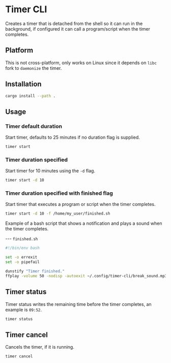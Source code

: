 # Timer CLI

Creates a timer that is detached from the shell so it can run in the background, if configured it can call a program/script when the timer completes.

## Platform

This is not cross-platform, only works on Linux since it depends on `libc` fork to `daemonize` the timer.

## Installation

```sh
cargo install --path .
```

## Usage

### Timer default duration

Start timer, defaults to 25 minutes if no duration flag is supplied.

```sh
timer start
```

### Timer duration specified

Start timer for 10 minutes using the `-d` flag.

```sh
timer start -d 10
```

### Timer duration specified with finished flag

Start timer that executes a program or script when the timer completes.

```sh
timer start -d 10 -f /home/my_user/finished.sh
```

Example of a bash script that shows a notification and plays a sound when the timer completes.

--- `finished.sh`
```bash
#!/bin/env bash

set -o errexit
set -o pipefail

dunstify "Timer finished."
ffplay -volume 50 -nodisp -autoexit ~/.config/timer-cli/break_sound.mp3
```

## Timer status

Timer status writes the remaining time before the timer completes, an example is `09:52`.

```sh
timer status 
```

## Timer cancel

Cancels the timer, if it is running.

```sh
timer cancel
```
